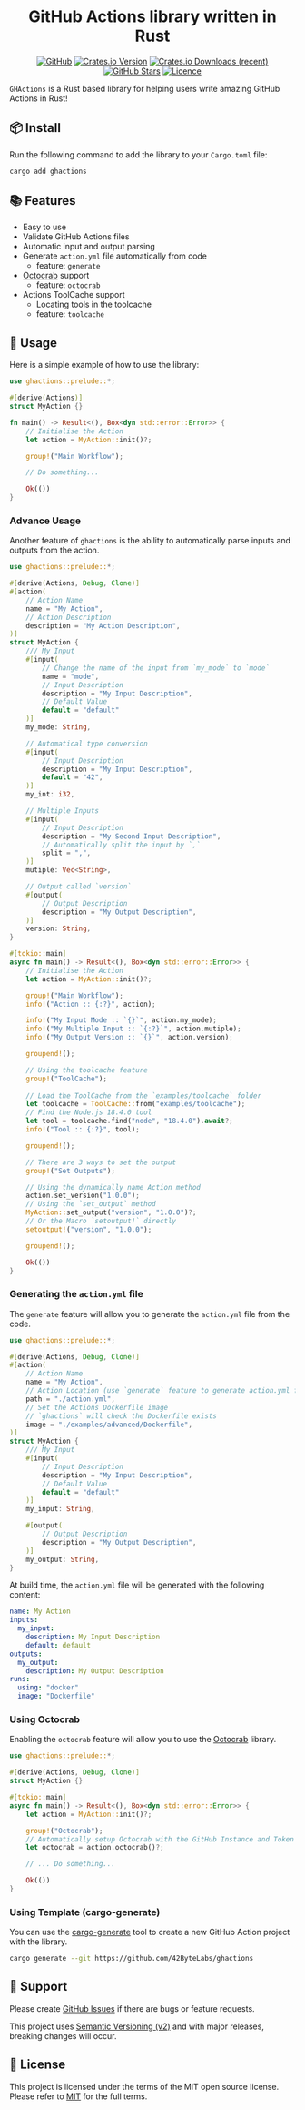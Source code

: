 <!-- markdownlint-disable -->
<div align="center">
<h1>GitHub Actions library written in Rust</h1>

[![GitHub](https://img.shields.io/badge/github-%23121011.svg?style=for-the-badge&logo=github&logoColor=white)][github]
[![Crates.io Version](https://img.shields.io/crates/v/ghactions?style=for-the-badge)][crates-io]
[![Crates.io Downloads (recent)](https://img.shields.io/crates/dr/ghactions?style=for-the-badge)][crates-io]
[![GitHub Stars](https://img.shields.io/github/stars/42ByteLabs/ghactions?style=for-the-badge)][github]
[![Licence](https://img.shields.io/github/license/Ileriayo/markdown-badges?style=for-the-badge)][license]

</div>
<!-- markdownlint-restore -->

`GHActions` is a Rust based library for helping users write amazing GitHub Actions in Rust!

## 📦 Install

Run the following command to add the library to your `Cargo.toml` file:

```bash
cargo add ghactions
```

## 📚 Features

- Easy to use
- Validate GitHub Actions files
- Automatic input and output parsing
- Generate `action.yml` file automatically from code
  - feature: `generate`
- [Octocrab][octocrab] support
  - feature: `octocrab`
- Actions ToolCache support
  - Locating tools in the toolcache
  - feature: `toolcache`

## 🚀 Usage

Here is a simple example of how to use the library:

```rust
use ghactions::prelude::*;

#[derive(Actions)]
struct MyAction {}

fn main() -> Result<(), Box<dyn std::error::Error>> {
    // Initialise the Action
    let action = MyAction::init()?;

    group!("Main Workflow");

    // Do something...

    Ok(())
}
```

### Advance Usage

Another feature of `ghactions` is the ability to automatically parse inputs and outputs from the action.

```rust
use ghactions::prelude::*;

#[derive(Actions, Debug, Clone)]
#[action(
    // Action Name
    name = "My Action",
    // Action Description
    description = "My Action Description",
)]
struct MyAction {
    /// My Input
    #[input(
        // Change the name of the input from `my_mode` to `mode`
        name = "mode",
        // Input Description
        description = "My Input Description",
        // Default Value
        default = "default"
    )]
    my_mode: String,

    // Automatical type conversion
    #[input(
        // Input Description
        description = "My Input Description",
        default = "42",
    )]
    my_int: i32,

    // Multiple Inputs
    #[input(
        // Input Description
        description = "My Second Input Description",
        // Automatically split the input by `,`
        split = ",",
    )]
    mutiple: Vec<String>,

    // Output called `version`
    #[output(
        // Output Description
        description = "My Output Description",
    )]
    version: String,
}

#[tokio::main]
async fn main() -> Result<(), Box<dyn std::error::Error>> {
    // Initialise the Action
    let action = MyAction::init()?;

    group!("Main Workflow");
    info!("Action :: {:?}", action);

    info!("My Input Mode :: `{}`", action.my_mode);
    info!("My Multiple Input :: `{:?}`", action.mutiple);
    info!("My Output Version :: `{}`", action.version);

    groupend!();

    // Using the toolcache feature
    group!("ToolCache");
    
    // Load the ToolCache from the `examples/toolcache` folder
    let toolcache = ToolCache::from("examples/toolcache");
    // Find the Node.js 18.4.0 tool
    let tool = toolcache.find("node", "18.4.0").await?;
    info!("Tool :: {:?}", tool);

    groupend!();

    // There are 3 ways to set the output
    group!("Set Outputs");

    // Using the dynamically name Action method
    action.set_version("1.0.0");
    // Using the `set_output` method
    MyAction::set_output("version", "1.0.0")?;
    // Or the Macro `setoutput!` directly
    setoutput!("version", "1.0.0");

    groupend!();

    Ok(())
}
```

### Generating the `action.yml` file

The `generate` feature will allow you to generate the `action.yml` file from the code.

```rust no_run
use ghactions::prelude::*;

#[derive(Actions, Debug, Clone)]
#[action(
    // Action Name
    name = "My Action",
    // Action Location (use `generate` feature to generate action.yml file)
    path = "./action.yml",
    // Set the Actions Dockerfile image
    // `ghactions` will check the Dockerfile exists
    image = "./examples/advanced/Dockerfile",
)]
struct MyAction {
    /// My Input
    #[input(
        // Input Description
        description = "My Input Description",
        // Default Value
        default = "default"
    )]
    my_input: String,

    #[output(
        // Output Description
        description = "My Output Description",
    )]
    my_output: String,
}
```

At build time, the `action.yml` file will be generated with the following content:

```yaml
name: My Action
inputs:
  my_input:
    description: My Input Description
    default: default
outputs:
  my_output:
    description: My Output Description
runs:
  using: "docker"
  image: "Dockerfile"
```

### Using Octocrab

Enabling the `octocrab` feature will allow you to use the [Octocrab][octocrab] library.

```rust
use ghactions::prelude::*;

#[derive(Actions, Debug, Clone)]
struct MyAction {}

#[tokio::main]
async fn main() -> Result<(), Box<dyn std::error::Error>> {
    let action = MyAction::init()?;

    group!("Octocrab");
    // Automatically setup Octocrab with the GitHub Instance and Token
    let octocrab = action.octocrab()?;

    // ... Do something...

    Ok(())
}
```

### Using Template (cargo-generate)

You can use the [cargo-generate](cargo-generate) tool to create a new GitHub Action project with the library.

```bash
cargo generate --git https://github.com/42ByteLabs/ghactions
```

## 🦸 Support

Please create [GitHub Issues][github-issues] if there are bugs or feature requests.

This project uses [Semantic Versioning (v2)][semver] and with major releases, breaking changes will occur.

## 📓 License

This project is licensed under the terms of the MIT open source license.
Please refer to [MIT][license] for the full terms.

<!-- Resources -->
[license]: ./LICENSE
[semver]: https://semver.org/
[github]: https://github.com/42ByteLabs/ghactions
[github-issues]: https://github.com/42ByteLabs/ghactions/issues
[crates-io]: https://crates.io/crates/ghactions
[examples]: ./examples
[octocrab]: https://crates.io/crates/octocrab
[cargo-generate]: https://crates.io/crates/cargo-generate

